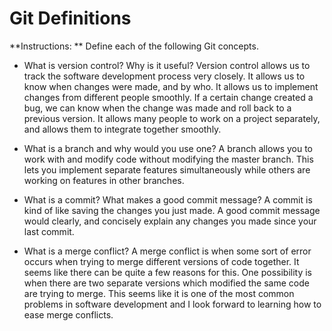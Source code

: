 # Git Definitions

**Instructions: ** Define each of the following Git concepts.

* What is version control?  Why is it useful?
Version control allows us to track the software development process very closely. It allows us to know when changes were made, and by who. It allows us to implement changes from different people smoothly. If a certain change created a bug, we can know when the change was made and roll back to a previous version. It allows many people to work on a project separately, and allows them to integrate together smoothly.

* What is a branch and why would you use one?
A branch allows you to work with and modify code without modifying the master branch. This lets you implement separate features simultaneously while others are working on features in other branches.

* What is a commit? What makes a good commit message?
A commit is kind of like saving the changes you just made. A good commit message would clearly, and concisely explain any changes you made since your last commit.

* What is a merge conflict?
A merge conflict is when some sort of error occurs when trying to merge different versions of code together. It seems like there can be quite a few reasons for this. One possibility is when there are two separate versions which modified the same code are trying to merge. This seems like it is one of the most common problems in software development and I look forward to learning how to ease merge conflicts.